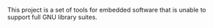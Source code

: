 This project is a set of tools for embedded software that is unable to support full GNU library suites.